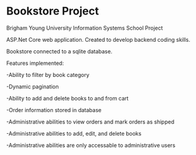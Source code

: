 # Bookstore Project

Brigham Young University Information Systems School Project

ASP.Net Core web application. Created to develop backend coding skills.

Bookstore connected to a sqlite database. 

Features implemented:

-Ability to filter by book category

-Dynamic pagination

-Ability to add and delete books to and from cart

-Order information stored in database

-Administrative abilities to view orders and mark orders as shipped

-Administrative abilities to add, edit, and delete books

-Administrative abilities are only accessable to administrative users
